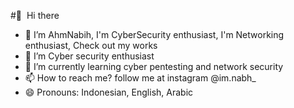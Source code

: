 #👋 &nbsp;Hi there 
- 👋 I’m AhmNabih, I'm CyberSecurity enthusiast, I'm Networking enthusiast, Check out my works
- 👀 I’m Cyber security enthusiast
- 🌱 I’m currently learning cyber pentesting and network security
- 📫 How to reach me? 
  follow me at instagram @im.nabh_
- 😄 Pronouns: Indonesian, English, Arabic

<!---
itsnabih/itsnabih is a ✨ special ✨ repository because its `README.md` it's everything about 'ME'.
--->
